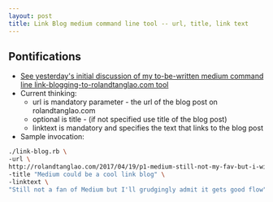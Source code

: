 ```yaml
---
layout: post
title: Link Blog medium command line tool -- url, title, link text
---
```


## Pontifications

* [See yesterday's initial discussion of my to-be-written medium command line link-blogging-to-rolandtanglao.com tool](http://rolandtanglao.com/2017/04/19/p1-medium-still-not-my-fav-but-i-will-make-it-my-link-blog/)
* Current thinking: 
    * url is mandatory parameter - the url of the blog post on rolandtanglao.com
    * optional is title  - (if not specified use title of the blog post)
    * linktext is mandatory and specifies the text that links to the blog post 
* Sample invocation:

```bash
./link-blog.rb \
-url \
http://rolandtanglao.com/2017/04/19/p1-medium-still-not-my-fav-but-i-will-make-it-my-link-blog/ \
-title "Medium could be a cool link blog" \
-linktext \
"Still not a fan of Medium but I'll grudgingly admit it gets good flow"
```
